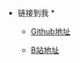 <!-- _navbar.md -->

* 链接到我  *
  
  * [Github地址](https://github.com/oyy114)
  
  * [B站地址](https://space.bilibili.com/3494359634807656)
  
    
